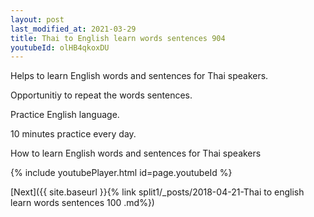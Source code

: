 ```yaml
---
layout: post
last_modified_at: 2021-03-29
title: Thai to English learn words sentences 904 
youtubeId: olHB4qkoxDU
---
```

 
 
Helps to learn English words and sentences for Thai speakers.

Opportunitiy to repeat the words sentences. 

Practice English language. 
 
10 minutes practice every day. 
 
How to learn English words and sentences for Thai speakers 
 
{% include youtubePlayer.html id=page.youtubeId %}
 
 
[Next]({{ site.baseurl }}{% link  split1/_posts/2018-04-21-Thai to english learn words sentences 100 .md%})
 

